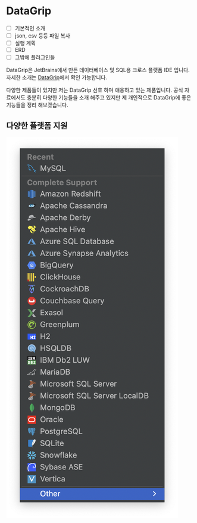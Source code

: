 # DataGrip

* [ ] 기본적인 소개
* [ ] json, csv 등등 파일 복사
* [ ] 실행 계획
* [ ] ERD
* [ ] 그밖에 플러그인들

DataGrip은 JetBrains에서 만든 데이터베이스 및 SQL용 크로스 플랫폼 IDE 입니다. 자세한 소개는 [DataGrip](https://www.jetbrains.com/ko-kr/datagrip/)에서 확인 가능합니다.

다양한 제품들이 있지만 저는 DataGrip 선호 하며 애용하고 있는 제품입니다. 공식 자료에서도 충분히 다양한 기능들을 소개 해주고 있지만 제 개인적으로 DataGrip에 좋은 기능들을 정리 해보겠습니다.

## 다양한 플랫폼 지원

![](/assets/DataGrip-1.png)

